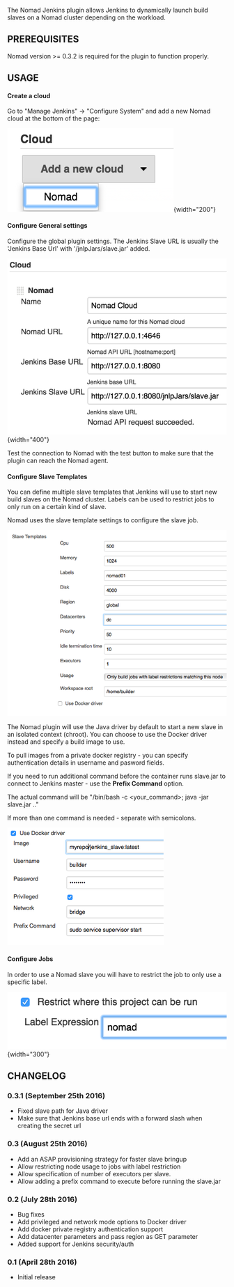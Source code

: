 
  
The Nomad Jenkins plugin allows Jenkins to dynamically launch build
slaves on a Nomad cluster depending on the workload.

## PREREQUISITES

Nomad version \>= 0.3.2 is required for the plugin to function properly.

## USAGE

#### Create a cloud

Go to "Manage Jenkins" -\> "Configure System" and add a new Nomad cloud
at the bottom of the page:

![](docs/images/Screen_Shot_2016-04-30_at_10.13.53.png){width="200"}

#### Configure General settings

Configure the global plugin settings. The Jenkins Slave URL is usually
the 'Jenkins Base Url' with '/jnlpJars/slave.jar' added.

![](docs/images/Screen_Shot_2016-04-30_at_10.35.40.png){width="400"}

Test the connection to Nomad with the test button to make sure that the
plugin can reach the Nomad agent.

#### Configure Slave Templates

You can define multiple slave templates that Jenkins will use to start
new build slaves on the Nomad cluster. Labels can be used to restrict
jobs to only run on a certain kind of slave.

Nomad uses the slave template settings to configure the slave job.

![](docs/images/Screen_Shot_2016-08-25_at_3.58.44_PM.png)

The Nomad plugin will use the Java driver by default to start a new
slave in an isolated context (chroot). You can choose to use the Docker
driver instead and specify a build image to use.

To pull images from a private docker registry - you can specify
authentication details in username and pasword fields.

If you need to run additional command before the container runs
slave.jar to connect to Jenkins master - use the **Prefix Command**
option.

The actual command will be "/bin/bash -c \<your\_command\>; java -jar
slave.jar .."

If more than one command is needed - separate with semicolons.

![](docs/images/Screen_Shot_2016-08-25_at_4.12.00_PM.png)

#### Configure Jobs

In order to use a Nomad slave you will have to restrict the job to only
use a specific label.

![](docs/images/Screen_Shot_2016-04-30_at_10.52.25.png){width="300"}

## CHANGELOG

### 0.3.1 (September 25th 2016)

-   Fixed slave path for Java driver
-   Make sure that Jenkins base url ends with a forward slash when
    creating the secret url

### 0.3 (August 25th 2016)

-   Add an ASAP provisioning strategy for faster slave bringup
-   Allow restricting node usage to jobs with label restriction
-   Allow specification of number of executors per slave.
-   Allow adding a prefix command to execute before running the
    slave.jar

### 0.2 (July 28th 2016)

-   Bug fixes
-   Add privileged and network mode options to Docker driver
-   Add docker private registry authentication support
-   Add datacenter parameters and pass region as GET parameter
-   Added support for Jenkins security/auth

### 0.1 (April 28th 2016)

-   Initial release
